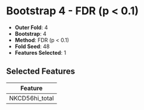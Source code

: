 # Bootstrap 4 - FDR (p < 0.1)

- **Outer Fold**: 4
- **Bootstrap**: 4
- **Method**: FDR (p < 0.1)
- **Fold Seed**: 48
- **Features Selected**: 1

## Selected Features

| Feature |
|---------|
| NKCD56hi_total |
